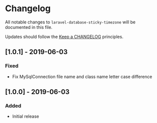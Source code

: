 # Changelog

All notable changes to `laravel-database-sticky-timezone` will be documented in this file.

Updates should follow the [Keep a CHANGELOG](http://keepachangelog.com/) principles.

## [1.0.1] - 2019-06-03

### Fixed
- Fix MySqlConnection file name and class name letter case difference

## [1.0.0] - 2019-06-03

### Added
- Initial release
